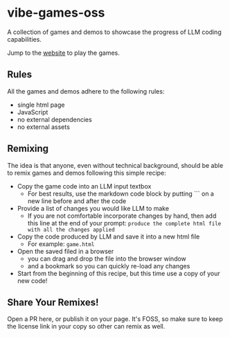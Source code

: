 # vibe-games-oss

A collection of games and demos to showcase the progress of LLM coding capabilities.

Jump to the [website](https://anikifoss.github.io/vibe-games-oss/) to play the games.

## Rules

All the games and demos adhere to the following rules:
- single html page
- JavaScript
- no external dependencies
- no external assets

## Remixing

The idea is that anyone, even without technical background, should be able to remix games and demos following this simple recipe:
- Copy the game code into an LLM input textbox
  - For best results, use the markdown code block by putting ``` on a new line before and after the code
- Provide a list of changes you would like LLM to make
  - If you are not comfortable incorporate changes by hand, then add this line at the end of your prompt: `produce the complete html file with all the changes applied`
- Copy the code produced by LLM and save it into a new html file
  - For example: `game.html`
- Open the saved filed in a browser
  - you can drag and drop the file into the browser window
  - and a bookmark so you can quickly re-load any changes
- Start from the beginning of this recipe, but this time use a copy of your new code!

## Share Your Remixes!
Open a PR here, or publish it on your page. It's FOSS, so make sure to keep the license link in your copy so other can remix as well.
